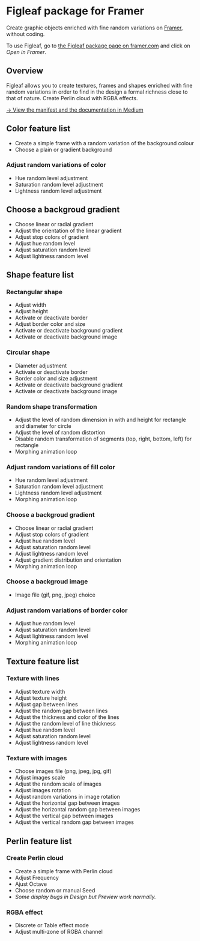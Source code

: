 # Figleaf package for Framer

Create graphic objects enriched with fine random variations on [Framer](https://www.framer.com), without coding.

To use Figleaf, go to [the Figleaf package page on framer.com](https://packages.framer.com/package/yann-bellot/figleaf) and click on *Open in Framer*.

## Overview

Figleaf allows you to create textures, frames and shapes enriched with fine random variations in order to find in the design a formal richness close to that of nature. Create Perlin cloud with RGBA effects.

[→ View the manifest and the documentation in Medium](https://yannbellot.medium.com/figleaf-for-framer-1c53992f70c4)

## Color feature list
* Create a simple frame with a random variation of the background colour
* Choose a plain or gradient background

### Adjust random variations of color
* Hue random level adjustment
* Saturation random level adjustment
* Lightness random level adjustment

## Choose a backgroud gradient
* Choose linear or radial gradient
* Adjust the orientation of the linear gradient
* Adjust stop colors of gradient
* Adjust hue random level
* Adjust saturation random level
* Adjust lightness random level

## Shape feature list

### Rectangular shape
* Adjust width
* Adjust height
* Activate or deactivate border
* Adjust border color and size
* Activate or deactivate background gradient
* Activate or deactivate background image

### Circular shape
* Diameter adjustment
* Activate or deactivate border
* Border color and size adjustment
* Activate or deactivate background gradient
* Activate or deactivate background image

### Random shape transformation
* Adjust the level of random dimension in with and height for rectangle and diameter for circle
* Adjust the level of random distortion
* Disable random transformation of segments (top, right, bottom, left) for rectangle
* Morphing animation loop

### Adjust random variations of fill color
* Hue random level adjustment
* Saturation random level adjustment
* Lightness random level adjustment
* Morphing animation loop

### Choose a backgroud gradient
* Choose linear or radial gradient
* Adjust stop colors of gradient
* Adjust hue random level
* Adjust saturation random level
* Adjust lightness random level
* Adjust gradient distribution and orientation
* Morphing animation loop

### Choose a backgroud image
* Image file (gif, png, jpeg) choice

### Adjust random variations of border color
* Adjust hue random level
* Adjust saturation random level
* Adjust lightness random level
* Morphing animation loop

## Texture feature list

### Texture with lines
* Adjust texture width
* Adjust texture height
* Adjust gap between lines
* Adjust the random gap between lines
* Adjust the thickness and color of the lines
* Adjust the random level of line thickness
* Adjust hue random level
* Adjust saturation random level
* Adjust lightness random level

### Texture with images
* Choose images file (png, jpeg, jpg, gif)
* Adjust images scale
* Adjust the random scale of images
* Adjust images rotation
* Adjust random variations in image rotation
* Adjust the horizontal gap between images
* Adjust the horizontal random gap between images
* Adjust the vertical gap between images
* Adjust the vertical random gap between images

## Perlin feature list

### Create Perlin cloud
* Create a simple frame with Perlin cloud
* Adjust Frequency
* Ajust Octave
* Choose random or manual Seed
* *Some display bugs in Design but Preview work normally.*

### RGBA effect
* Discrete or Table effect mode
* Adjust multi-zone of RGBA channel
